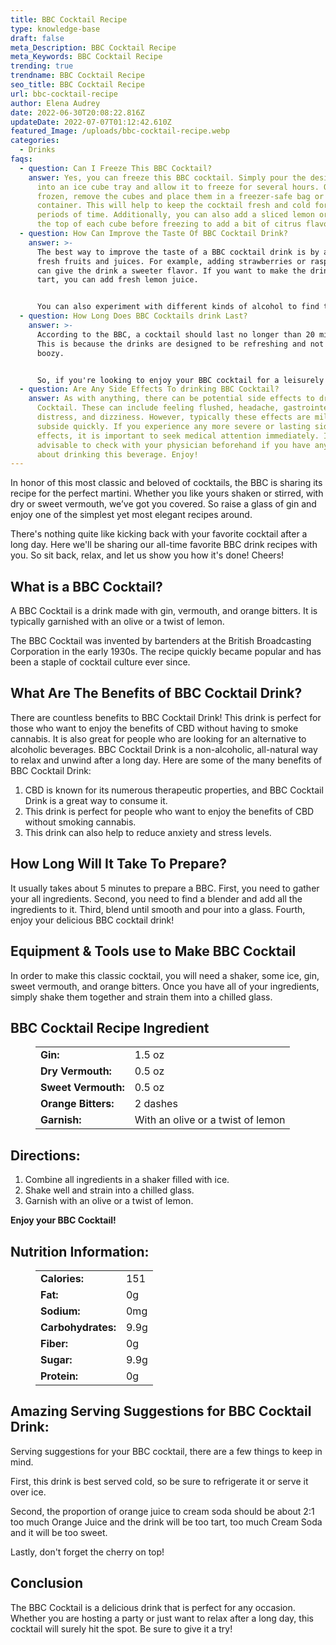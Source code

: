 ```yaml
---
title: BBC Cocktail Recipe
type: knowledge-base
draft: false
meta_Description: BBC Cocktail Recipe
meta_Keywords: BBC Cocktail Recipe
trending: true
trendname: BBC Cocktail Recipe
seo_title: BBC Cocktail Recipe
url: bbc-cocktail-recipe
author: Elena Audrey
date: 2022-06-30T20:08:22.816Z
updateDate: 2022-07-07T01:12:42.610Z
featured_Image: /uploads/bbc-cocktail-recipe.webp
categories:
  - Drinks
faqs:
  - question: Can I Freeze This BBC Cocktail?
    answer: Yes, you can freeze this BBC cocktail. Simply pour the desired amount
      into an ice cube tray and allow it to freeze for several hours. Once
      frozen, remove the cubes and place them in a freezer-safe bag or
      container. This will help to keep the cocktail fresh and cold for longer
      periods of time. Additionally, you can also add a sliced lemon or lime to
      the top of each cube before freezing to add a bit of citrus flavor. Enjoy!
  - question: How Can Improve the Taste Of BBC Cocktail Drink?
    answer: >-
      The best way to improve the taste of a BBC cocktail drink is by adding
      fresh fruits and juices. For example, adding strawberries or raspberries
      can give the drink a sweeter flavor. If you want to make the drink more
      tart, you can add fresh lemon juice.


      You can also experiment with different kinds of alcohol to find the perfect combination for your taste buds! Try adding vodka for a harsher taste or gin for a more mellow flavor. No matter what you do, be sure to enjoy your delicious BBC cocktail!
  - question: How Long Does BBC Cocktails drink Last?
    answer: >-
      According to the BBC, a cocktail should last no longer than 20 minutes.
      This is because the drinks are designed to be refreshing and not too
      boozy. 


      So, if you're looking to enjoy your BBC cocktail for a leisurely evening, be sure to monitor your intake accordingly. And of course, always drink responsibly!
  - question: Are Any Side Effects To drinking BBC Cocktail?
    answer: As with anything, there can be potential side effects to drinking a BBC
      Cocktail. These can include feeling flushed, headache, gastrointestinal
      distress, and dizziness. However, typically these effects are mild and
      subside quickly. If you experience any more severe or lasting side
      effects, it is important to seek medical attention immediately. It is also
      advisable to check with your physician beforehand if you have any concerns
      about drinking this beverage. Enjoy!
---
```

In honor of this most classic and beloved of cocktails, the BBC is sharing its recipe for the perfect martini. Whether you like yours shaken or stirred, with dry or sweet vermouth, we’ve got you covered. So raise a glass of gin and enjoy one of the simplest yet most elegant recipes around. 

There's nothing quite like kicking back with your favorite cocktail after a long day. Here we'll be sharing our all-time favorite BBC drink recipes with you. So sit back, relax, and let us show you how it's done! Cheers!

## **What is a BBC Cocktail?**

A BBC Cocktail is a drink made with gin, vermouth, and orange bitters. It is typically garnished with an olive or a twist of lemon.

The BBC Cocktail was invented by bartenders at the British Broadcasting Corporation in the early 1930s. The recipe quickly became popular and has been a staple of cocktail culture ever since.

## **What Are The  Benefits of BBC Cocktail Drink?**

There are countless benefits to BBC Cocktail Drink! This drink is perfect for those who want to enjoy the benefits of CBD without having to smoke cannabis. It is also great for people who are looking for an alternative to alcoholic beverages. BBC Cocktail Drink is a non-alcoholic, all-natural way to relax and unwind after a long day. Here are some of the many benefits of BBC Cocktail Drink: 

1. CBD is known for its numerous therapeutic properties, and BBC Cocktail Drink is a great way to consume it.
2. This drink is perfect for people who want to enjoy the benefits of CBD without smoking cannabis.
3. This drink can also help to reduce anxiety and stress levels.

## **How Long Will It Take To Prepare?**

It usually takes about 5 minutes to prepare a BBC. First, you need to gather your all ingredients. Second, you need to find a blender and add all the ingredients to it. Third, blend until smooth and pour into a glass. Fourth, enjoy your delicious BBC cocktail drink!

## **Equipment & Tools use to Make BBC Cocktail**

In order to make this classic cocktail, you will need a shaker, some ice, gin, sweet vermouth, and orange bitters. Once you have all of your ingredients, simply shake them together and strain them into a chilled glass.

## **BBC Cocktail Recipe Ingredient**

<figure class="wp-block-table is-style-stripes">
  <table>
    <tbody>
      <tr>
        <td>
          <strong>Gin:</strong>
        </td>
        <td>1.5 oz</td>
      </tr>
      <tr>
        <td>
          <strong>Dry Vermouth:</strong>
        </td>
        <td> 0.5 oz</td>
      </tr>
      <tr>
        <td>
          <strong>Sweet Vermouth:</strong>
        </td>
        <td> 0.5 oz</td>
      </tr>
      <tr>
        <td>
          <strong>Orange Bitters:</strong>
        </td>
        <td>2 dashes</td>
     </tr>

   <tr>
        <td>
          <strong>Garnish:</strong>
        </td>
        <td>With an olive or a twist of lemon</td>
      </tr>
    </tbody>

  </table>
</figure>

## **Directions:**

1. Combine all ingredients in a shaker filled with ice. 
2. Shake well and strain into a chilled glass. 
3. Garnish with an olive or a twist of lemon.

**Enjoy your BBC Cocktail!**

## **Nutrition Information:**

<figure class="wp-block-table is-style-stripes">
  <table>
    <tbody>
      <tr>
        <td>
          <strong>Calories:</strong>
        </td>
        <td>151</td>
      </tr>
      <tr>
        <td>
          <strong>Fat:</strong>
        </td>
        <td> 0g</td>
      </tr>
      <tr>
        <td>
          <strong>Sodium:</strong>
        </td>
        <td> 0mg</td>
      </tr>
      <tr>
        <td>
          <strong>Carbohydrates:</strong>
        </td>
        <td>9.9g</td>
      </tr>
      <tr>
        <td>
          <strong>Fiber:</strong>
        </td>
        <td> 0g</td>
      </tr>
      <tr>
        <td>
          <strong>Sugar:</strong>
        </td>
        <td> 9.9g</td>
      </tr>
      <tr>
        <td>
          <strong>Protein:</strong>
        </td>
        <td>0g</td>
      </tr>
    </tbody>
  </table>
</figure>

## **Amazing Serving Suggestions for BBC Cocktail Drink:**

Serving suggestions for your BBC cocktail, there are a few things to keep in mind. 

First, this drink is best served cold, so be sure to refrigerate it or serve it over ice. 

Second, the proportion of orange juice to cream soda should be about 2:1 too much Orange Juice and the drink will be too tart, too much Cream Soda and it will be too sweet. 

Lastly, don't forget the cherry on top!

## **Conclusion**

The BBC Cocktail is a delicious drink that is perfect for any occasion. Whether you are hosting a party or just want to relax after a long day, this cocktail will surely hit the spot. Be sure to give it a try!